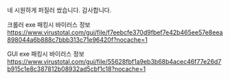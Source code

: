 네 시원하게 퍼질러 쌌습니다. 감사합니다.

크롤러 exe 패킹시 바이러스 정보
https://www.virustotal.com/gui/file/f7eebcfe370d9fbef7e42b465ee57e8eea898044a6b888c7bbb313c71e96420f?nocache=1

GUI exe 패킹시 바이러스 정보
https://www.virustotal.com/gui/file/55628fbf1a9eb3b68b4acec46f77e26d7b915c1e8c387812b08932ad5cbf1c18?nocache=1

